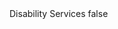 <?xml version="1.0" encoding="UTF-8"?>
<CustomMetadata xmlns="http://soap.sforce.com/2006/04/metadata">
    <label>Disability Services</label>
    <protected>false</protected>
</CustomMetadata>
